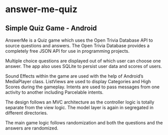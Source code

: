 # answer-me-quiz
## Simple Quiz Game - Android

AnswerMe is a Quiz game which uses the Open Trivia Database API to source questions and answers. 
The Open Trivia Database provides a completely free JSON API for use in programming projects. 

Multiple choice questions are displayed out of which user can choose one answer.
The app also uses SQLite to persist user data and scores of users. 

Sound Effects within the game are used with the help of Android’s MediaPlayer class. ListViews are used to display Categories and High Scores during the gameplay.
Intents are used to pass messages from one activity to another including Parcelable intents. 

The design follows an MVC architecture as the controller logic is totally separate from the view logic. 
The model layer is again in segregated in different directories.

The main game logic follows randomization and both the questions and the answers are randomized.
